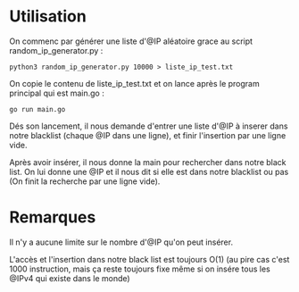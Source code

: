 # Utilisation

On commenc par générer une liste d'@IP aléatoire grace au script random_ip_generator.py :

```python3 random_ip_generator.py 10000 > liste_ip_test.txt```

On copie le contenu de liste_ip_test.txt et on lance après le program principal qui est main.go :

```go run main.go```

Dés son lancement, il nous demande d'entrer une liste d'@IP à inserer dans notre blacklist (chaque @IP dans une ligne), et 
finir l'insertion par une ligne vide.

Après avoir insérer, il nous donne la main pour rechercher dans notre black list. On lui donne une @IP et il nous dit si elle
est dans notre blacklist ou pas (On finit la recherche par une ligne vide).

# Remarques
Il n'y a aucune limite sur le nombre d'@IP qu'on peut insérer.

L'accès et l'insertion dans notre black list est toujours O(1) (au pire cas c'est 1000 instruction, mais ça reste toujours fixe
même si on insére tous les @IPv4 qui existe dans le monde)
